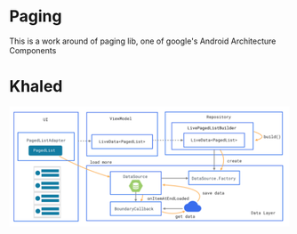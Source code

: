 # Paging
This is a work around of paging lib, one of google's Android Architecture Components
# Khaled

![paging_arch_diagram](./paging_arch_diagram.png "This an abstract about how we can use pagging lib")
